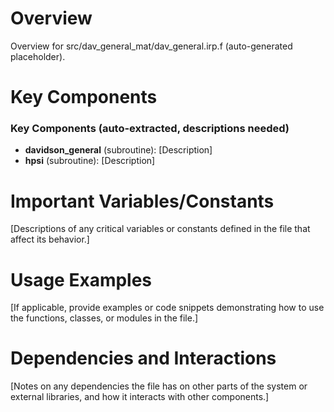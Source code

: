 # Overview

Overview for src/dav_general_mat/dav_general.irp.f (auto-generated placeholder).

# Key Components

### Key Components (auto-extracted, descriptions needed)
- **davidson_general** (subroutine): [Description]
- **hpsi** (subroutine): [Description]

# Important Variables/Constants

[Descriptions of any critical variables or constants defined in the file that affect its behavior.]

# Usage Examples

[If applicable, provide examples or code snippets demonstrating how to use the functions, classes, or modules in the file.]

# Dependencies and Interactions

[Notes on any dependencies the file has on other parts of the system or external libraries, and how it interacts with other components.]
